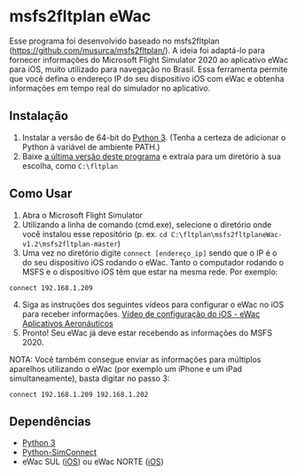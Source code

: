 # msfs2fltplan eWac
 Esse programa foi desenvolvido baseado no msfs2fltplan (https://github.com/musurca/msfs2fltplan/). A ideia foi adaptá-lo para fornecer informações do Microsoft Flight Simulator 2020 ao aplicativo eWac para iOS, muito utilizado para navegação no Brasil. Essa ferramenta permite que você defina o endereço IP do seu dispositivo iOS com eWac e obtenha informações em tempo real do simulador no aplicativo.

## Instalação
1) Instalar a versão de 64-bit do [Python 3](https://www.python.org/ftp/python/3.9.6/python-3.9.6-amd64.exe). (Tenha a certeza de adicionar o Python à variável de ambiente PATH.)
2) Baixe [a última versão deste programa](https://github.com/artlazza/msfs2eWAC/releases/download/v1.2/msfs2fltplaneWac-v1.2.zip) e extraia para um diretório à sua escolha, como `C:\fltplan`

## Como Usar
1) Abra o Microsoft Flight Simulator
2) Utilizando a linha de comando (cmd.exe), selecione o diretório onde você instalou esse repositório (p. ex. `cd C:\fltplan\msfs2fltplaneWac-v1.2\msfs2fltplan-master`)
3) Uma vez no diretório digite `connect [endereço_ip]` sendo que o IP é o do seu dispositivo iOS rodando o eWac. Tanto o computador rodando o MSFS e o dispositivo iOS têm que estar na mesma rede. Por exemplo:
```
connect 192.168.1.209
``` 
4) Siga as instruções dos seguintes vídeos para configurar o eWac no iOS para receber informações. [Vídeo de configuração do iOS - eWac Aplicativos Aeronáuticos](https://www.youtube.com/watch?v=p97PYZCamAQ&ab_channel=AplicativosAeron%C3%A1uticos)
5) Pronto! Seu eWac já deve estar recebendo as informações do MSFS 2020.

NOTA: Você também consegue enviar as informações para múltiplos aparelhos utilizando o eWac (por exemplo um iPhone e um iPad simultaneamente), basta digitar no passo 3:
```
connect 192.168.1.209 192.168.1.202
```

## Dependências
* [Python 3](https://www.python.org/downloads/)
* [Python-SimConnect](https://github.com/odwdinc/Python-SimConnect)
* eWac SUL ([iOS](https://apps.apple.com/br/app/ewac-sul/id417469266)) ou eWac NORTE ([iOS](https://apps.apple.com/br/app/ewac-norte/id417472070))
